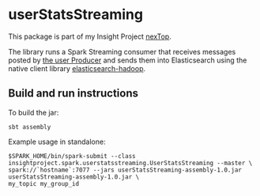 # userStatsStreaming

This package is part of my Insight Project [nexTop](https://github.com/rentzso/nextop).

The library runs a Spark Streaming consumer that receives messages posted by [the user Producer](https://github.com/rentzso/simulatedUser) and sends them into Elasticsearch using the native client library [elasticsearch-hadoop](https://github.com/elastic/elasticsearch-hadoop).

## Build and run instructions
To build the jar:
```
sbt assembly
```

Example usage in standalone:
```
$SPARK_HOME/bin/spark-submit --class insightproject.spark.userstatsstreaming.UserStatsStreaming --master \
spark://`hostname`:7077 --jars userStatsStreaming-assembly-1.0.jar userStatsStreaming-assembly-1.0.jar \
my_topic my_group_id
```

